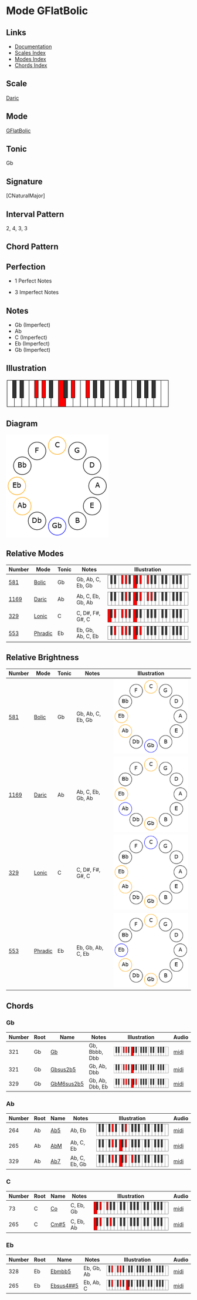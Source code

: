 # Mode GFlatBolic

## Links

- [Documentation](README.md)
- [Scales Index](Scales.md)
- [Modes Index](Modes.md)
- [Chords Index](Chords.md)

## Scale

[Daric](ScaleDaric.md)

## Mode

[GFlatBolic](ModeGFlatBolic.md)

## Tonic

Gb

## Signature

[CNaturalMajor]

## Interval Pattern

2, 4, 3, 3

## Chord Pattern



## Perfection

 - 1 Perfect Notes

 - 3 Imperfect Notes

## Notes

- Gb (Imperfect)
- Ab
- C (Imperfect)
- Eb (Imperfect)
- Gb (Imperfect)

## Illustration

![GFlatBolic](ModeGFlatBolic.png)

## Diagram

![GFlatBolic](CircleModeGFlatBolic.png)

## Relative Modes

| Number | Mode | Tonic | Notes | Illustration |
|--------|------|-------|-------|--------------|
| [581](https://ianring.com/musictheory/scales/581) | [Bolic](ModeBolic.md) | Gb | Gb, Ab, C, Eb, Gb | ![GFlatBolic](ModeGFlatBolic.png) |
| [1169](https://ianring.com/musictheory/scales/1169) | [Daric](ModeDaric.md) | Ab | Ab, C, Eb, Gb, Ab | ![AFlatDaric](ModeAFlatDaric.png) |
| [329](https://ianring.com/musictheory/scales/329) | [Lonic](ModeLonic.md) | C | C, D#, F#, G#, C | ![CNaturalLonic](ModeCNaturalLonic.png) |
| [553](https://ianring.com/musictheory/scales/553) | [Phradic](ModePhradic.md) | Eb | Eb, Gb, Ab, C, Eb | ![EFlatPhradic](ModeEFlatPhradic.png) |
## Relative Brightness

| Number | Mode | Tonic | Notes | Illustration |
|--------|------|-------|-------|--------------|
| [581](https://ianring.com/musictheory/scales/581) | [Bolic](ModeBolic.md) | Gb | Gb, Ab, C, Eb, Gb | ![GFlatBolic](CircleModeGFlatBolic.png) |
| [1169](https://ianring.com/musictheory/scales/1169) | [Daric](ModeDaric.md) | Ab | Ab, C, Eb, Gb, Ab | ![AFlatDaric](CircleModeAFlatDaric.png) |
| [329](https://ianring.com/musictheory/scales/329) | [Lonic](ModeLonic.md) | C | C, D#, F#, G#, C | ![CNaturalLonic](CircleModeCNaturalLonic.png) |
| [553](https://ianring.com/musictheory/scales/553) | [Phradic](ModePhradic.md) | Eb | Eb, Gb, Ab, C, Eb | ![EFlatPhradic](CircleModeEFlatPhradic.png) |

## Chords

### Gb

| Number | Root | Name | Notes | Illustration | Audio |
|--------|------|------|-------|--------------|-------|
| 321 | Gb | [Gb](ChordGFlatDiminishedFlatThird.md) | Gb, Bbbb, Dbb | ![Gb](ChordGFlatDiminishedFlatThirdRootPosition.png) | [midi](ChordGFlatDiminishedFlatThirdRootPosition.mid) |
| 321 | Gb | [Gbsus2b5](ChordGFlatSuspendedSecondFlatFifth.md) | Gb, Ab, Dbb | ![Gbsus2b5](ChordGFlatSuspendedSecondFlatFifthRootPosition.png) | [midi](ChordGFlatSuspendedSecondFlatFifthRootPosition.mid) |
| 329 | Gb | [GbM6sus2b5](ChordGFlatMajorSixthSuspendedSecondFlatFifth.md) | Gb, Ab, Dbb, Eb | ![GbM6sus2b5](ChordGFlatMajorSixthSuspendedSecondFlatFifthRootPosition.png) | [midi](ChordGFlatMajorSixthSuspendedSecondFlatFifthRootPosition.mid) |

### Ab

| Number | Root | Name | Notes | Illustration | Audio |
|--------|------|------|-------|--------------|-------|
| 264 | Ab | [Ab5](ChordAFlatPowerChord.md) | Ab, Eb | ![Ab5](ChordAFlatPowerChordRootPosition.png) | [midi](ChordAFlatPowerChordRootPosition.mid) |
| 265 | Ab | [AbM](ChordAFlatMajor.md) | Ab, C, Eb | ![AbM](ChordAFlatMajorRootPosition.png) | [midi](ChordAFlatMajorRootPosition.mid) |
| 329 | Ab | [Ab7](ChordAFlatDominantSeventh.md) | Ab, C, Eb, Gb | ![Ab7](ChordAFlatDominantSeventhRootPosition.png) | [midi](ChordAFlatDominantSeventhRootPosition.mid) |

### C

| Number | Root | Name | Notes | Illustration | Audio |
|--------|------|------|-------|--------------|-------|
| 73 | C | [Co](ChordCNaturalDiminished.md) | C, Eb, Gb | ![Co](ChordCNaturalDiminishedRootPosition.png) | [midi](ChordCNaturalDiminishedRootPosition.mid) |
| 265 | C | [Cm#5](ChordCNaturalMinorSharpFifth.md) | C, Eb, Ab | ![Cm#5](ChordCNaturalMinorSharpFifthRootPosition.png) | [midi](ChordCNaturalMinorSharpFifthRootPosition.mid) |

### Eb

| Number | Root | Name | Notes | Illustration | Audio |
|--------|------|------|-------|--------------|-------|
| 328 | Eb | [Ebmbb5](ChordEFlatMinorDoubleFlatFifth.md) | Eb, Gb, Ab | ![Ebmbb5](ChordEFlatMinorDoubleFlatFifthRootPosition.png) | [midi](ChordEFlatMinorDoubleFlatFifthRootPosition.mid) |
| 265 | Eb | [Ebsus4##5](ChordEFlatSuspendedFourthDoubleSharpFifth.md) | Eb, Ab, C | ![Ebsus4##5](ChordEFlatSuspendedFourthDoubleSharpFifthRootPosition.png) | [midi](ChordEFlatSuspendedFourthDoubleSharpFifthRootPosition.mid) |

